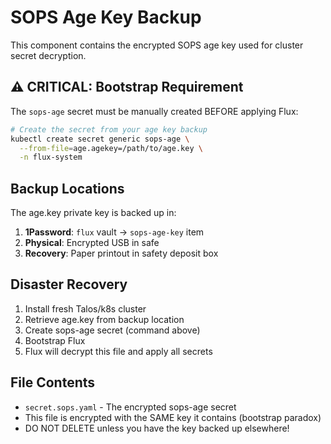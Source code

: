 # SOPS Age Key Backup

This component contains the encrypted SOPS age key used for cluster secret decryption.

## ⚠️ CRITICAL: Bootstrap Requirement

The `sops-age` secret must be manually created BEFORE applying Flux:

```bash
# Create the secret from your age key backup
kubectl create secret generic sops-age \
  --from-file=age.agekey=/path/to/age.key \
  -n flux-system
```

## Backup Locations

The age.key private key is backed up in:
1. **1Password**: `flux` vault → `sops-age-key` item
2. **Physical**: Encrypted USB in safe
3. **Recovery**: Paper printout in safety deposit box

## Disaster Recovery

1. Install fresh Talos/k8s cluster
2. Retrieve age.key from backup location
3. Create sops-age secret (command above)
4. Bootstrap Flux
5. Flux will decrypt this file and apply all secrets

## File Contents

- `secret.sops.yaml` - The encrypted sops-age secret
- This file is encrypted with the SAME key it contains (bootstrap paradox)
- DO NOT DELETE unless you have the key backed up elsewhere!